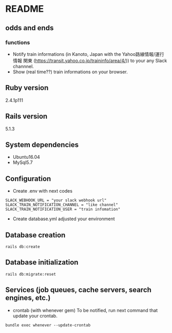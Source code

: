 # README

## odds and ends
### functions
- Notify train informations (in Kanoto, Japan with the Yahoo路線情報/運行情報 関東 (https://transit.yahoo.co.jp/traininfo/area/4/)) to your any Slack channnel.
- Show (real time??) train informations on your browser.


## Ruby version
2.4.1p111

## Rails version
5.1.3

## System dependencies
- Ubuntu16.04
- MySql5.7

## Configuration
- Create .env with next codes
```
SLACK_WEBHOOK_URL = "your slack webhook url"
SLACK_TRAIN_NOTIFICATION_CHANNEL = "like channel"
SLACK_TRAIN_NOTIFICATION_USER = "train infomation"
```

- Create database.yml adjusted your environment

## Database creation
```
rails db:create
```

## Database initialization
```
rails db:migrate:reset
```

## Services (job queues, cache servers, search engines, etc.)
- crontab (with whenever gem)
To be notified, run next command that update your crontab.
```
bundle exec whenever --update-crontab
```